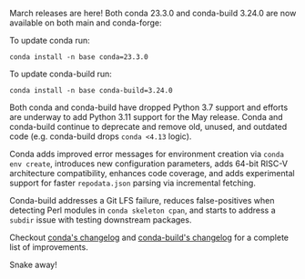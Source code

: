 March releases are here! Both conda 23.3.0 and conda-build 3.24.0 are now available on both main and conda-forge:

To update conda run:

```
conda install -n base conda=23.3.0
```

To update conda-build run:

```
conda install -n base conda-build=3.24.0
```

Both conda and conda-build have dropped Python 3.7 support and efforts are underway to add Python 3.11 support for the May release. Conda and conda-build continue to deprecate and remove old, unused, and outdated code (e.g. conda-build drops `conda <4.13` logic).

Conda adds improved error messages for environment creation via `conda env create`, introduces new configuration parameters, adds 64-bit RISC-V architecture compatibility, enhances code coverage, and adds experimental support for faster `repodata.json` parsing via incremental fetching.

Conda-build addresses a Git LFS failure, reduces false-positives when detecting Perl modules in `conda skeleton cpan`, and starts to address a `subdir` issue with testing downstream packages.

Checkout [conda's changelog](https://github.com/conda/conda/releases/tag/23.3.0) and [conda-build's changelog](https://github.com/conda/conda-build/releases/tag/3.24.0) for a complete list of improvements.

Snake away!
